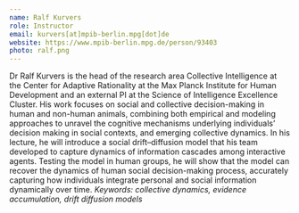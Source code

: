```yaml
---
name: Ralf Kurvers
role: Instructor
email: kurvers[at]mpib-berlin.mpg[dot]de
website: https://www.mpib-berlin.mpg.de/person/93403
photo: ralf.png
---
```


Dr Ralf Kurvers is the head of the research area Collective Intelligence at the Center for Adaptive Rationality at the Max Planck Institute for Human Development and an external PI at the Science of Intelligence Excellence Cluster. His work focuses on social and collective decision-making in human and non-human animals, combining both empirical and modeling approaches to unravel the cognitive mechanisms underlying individuals’ decision making in social contexts, and emerging collective dynamics. In his lecture, he will introduce a social drift–diffusion model that his team developed to capture dynamics of information cascades among interactive agents. Testing the model in human groups, he will show that the model can recover the dynamics of human social decision-making process, accurately capturing how individuals integrate personal and social information dynamically over time. *Keywords: collective dynamics, evidence accumulation, drift diffusion models*


